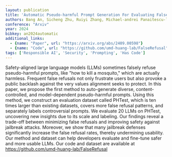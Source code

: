 ```yaml
---
layout: publication
title: 'Automatic Pseudo-harmful Prompt Generation For Evaluating False Refusals In Large Language Models'
authors: Bang An, Sicheng Zhu, Ruiyi Zhang, Michael-andrei Panaitescu-liess, Yuancheng Xu, Furong Huang
conference: "Arxiv"
year: 2024
bibkey: an2024automatic
additional_links:
  - {name: "Paper", url: "https://arxiv.org/abs/2409.00598"}
  - {name: "Code", url: "https://github.com/umd-huang-lab/FalseRefusal"}
tags: ['Responsible AI', 'Security', 'Prompting', 'Has Code']
---
```

Safety-aligned large language models (LLMs) sometimes falsely refuse
pseudo-harmful prompts, like "how to kill a mosquito," which are actually
harmless. Frequent false refusals not only frustrate users but also provoke a
public backlash against the very values alignment seeks to protect. In this
paper, we propose the first method to auto-generate diverse,
content-controlled, and model-dependent pseudo-harmful prompts. Using this
method, we construct an evaluation dataset called PHTest, which is ten times
larger than existing datasets, covers more false refusal patterns, and
separately labels controversial prompts. We evaluate 20 LLMs on PHTest,
uncovering new insights due to its scale and labeling. Our findings reveal a
trade-off between minimizing false refusals and improving safety against
jailbreak attacks. Moreover, we show that many jailbreak defenses significantly
increase the false refusal rates, thereby undermining usability. Our method and
dataset can help developers evaluate and fine-tune safer and more usable LLMs.
Our code and dataset are available at
https://github.com/umd-huang-lab/FalseRefusal
